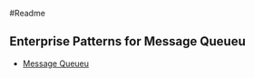 #Readme

## Enterprise Patterns for Message Queueu
- [Message Queueu](https://www.enterpriseintegrationpatterns.com/patterns/messaging/)
